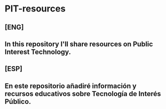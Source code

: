 # PIT-resources

## [ENG]
## In this repository I'll share resources on Public Interest Technology.

## [ESP]
## En este repositorio añadiré información y recursos educativos sobre Tecnología de Interés Público.
